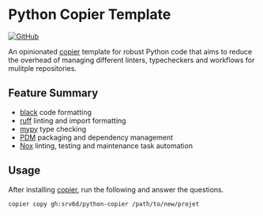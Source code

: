 # Python Copier Template

[![GitHub](https://img.shields.io/github/v/tag/srv6d/python-copier?logo=github&sort=semver)](https://github.com/srv6d/python-copier)

An opinionated [copier] template for robust Python code that aims to reduce the overhead
of managing different linters, typecheckers and workflows for mulitple repositories.

## Feature Summary

- [black] code formatting
- [ruff] linting and import formatting
- [mypy] type checking
- [PDM] packaging and dependency management
- [Nox] linting, testing and maintenance task automation

## Usage

After installing [copier], run the following and answer the questions.

```shell
copier copy gh:srv6d/python-copier /path/to/new/projet
```

[copier]: https://github.com/copier-org/copier/
[black]: https://github.com/psf/black
[ruff]: https://github.com/astral-sh/ruff
[mypy]: https://github.com/python/mypy
[pdm]: https://github.com/pdm-project/pdm
[nox]: https://github.com/wntrblm/nox
